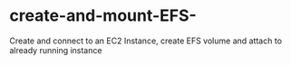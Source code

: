 # create-and-mount-EFS-
Create and connect to an EC2 Instance, create EFS volume and  attach to already running instance
